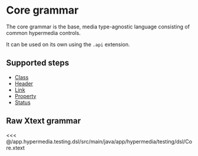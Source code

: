 # Core grammar

The core grammar is the base, media type-agnostic language consisting of
common hypermedia controls.

It can be used on its own using the `.api` extension.

## Supported steps

* [Class](./class)
* [Header](./header)
* [Link](./link)
* [Property](./property)
* [Status](./status)

## Raw Xtext grammar

<<< @/app.hypermedia.testing.dsl/src/main/java/app/hypermedia/testing/dsl/Core.xtext
